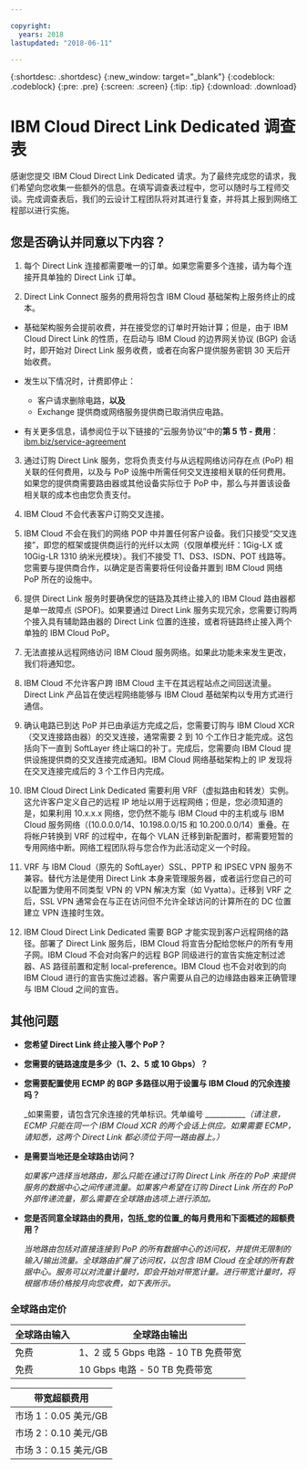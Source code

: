 ```yaml
---

copyright:
  years: 2018
lastupdated: "2018-06-11"

---
```


{:shortdesc: .shortdesc}
{:new_window: target="_blank"}
{:codeblock: .codeblock}
{:pre: .pre}
{:screen: .screen}
{:tip: .tip}
{:download: .download}

# IBM Cloud Direct Link Dedicated 调查表

感谢您提交 IBM Cloud Direct Link Dedicated 请求。为了最终完成您的请求，我们希望向您收集一些额外的信息。在填写调查表过程中，您可以随时与工程师交谈。完成调查表后，我们的云设计工程团队将对其进行复查，并将其上报到网络工程部以进行实施。

## 您是否确认并同意以下内容？

1. 每个 Direct Link 连接都需要唯一的订单。如果您需要多个连接，请为每个连接开具单独的 Direct Link 订单。

2. Direct Link Connect 服务的费用将包含 IBM Cloud 基础架构上服务终止的成本。 

 * 基础架构服务会提前收费，并在接受您的订单时开始计算；但是，由于 IBM Cloud Direct Link 的性质，在启动与 IBM Cloud 的边界网关协议 (BGP) 会话时，即开始对 Direct Link 服务收费，或者在向客户提供服务密钥 30 天后开始收费。 

 * 发生以下情况时，计费即停止：
   * 客户请求删除电路，**以及** 
   * Exchange 提供商或网络服务提供商已取消供应电路。
  * 有关更多信息，请参阅位于以下链接的“云服务协议”中的**第 5 节 - 费用**：[ibm.biz/service-agreement](ibm.biz/service-agreement)

3. 通过订购 Direct Link 服务，您将负责支付与从远程网络访问存在点 (PoP) 相关联的任何费用，以及与 PoP 设施中所需任何交叉连接相关联的任何费用。如果您的提供商需要路由器或其他设备实际位于 PoP 中，那么与并置该设备相关联的成本也由您负责支付。

4. IBM Cloud 不会代表客户订购交叉连接。

5. IBM Cloud 不会在我们的网络 POP 中并置任何客户设备。我们只接受“交叉连接”，即您的框架或提供商运行的光纤以太网（仅限单模光纤：1Gig-LX 或 10Gig-LR 1310 纳米光模块）。我们不接受 T1、DS3、ISDN、POT 线路等。您需要与提供商合作，以确定是否需要将任何设备并置到 IBM Cloud 网络 PoP 所在的设施中。

6. 提供 Direct Link 服务时要确保您的链路及其终止接入的 IBM Cloud 路由器都是单一故障点 (SPOF)。如果要通过 Direct Link 服务实现冗余，您需要订购两个接入具有辅助路由器的 Direct Link 位置的连接，或者将链路终止接入两个单独的 IBM Cloud PoP。

7. 无法直接从远程网络访问 IBM Cloud 服务网络。如果此功能未来发生更改，我们将通知您。

8. IBM Cloud 不允许客户跨 IBM Cloud 主干在其远程站点之间回送流量。Direct Link 产品旨在使远程网络能够与 IBM Cloud 基础架构以专用方式进行通信。

9. 确认电路已到达 PoP 并已由承运方完成之后，您需要订购与 IBM Cloud XCR（交叉连接路由器）的交叉连接，通常需要 2 到 10 个工作日才能完成。这包括向下一直到 SoftLayer 终止端口的补丁。完成后，您需要向 IBM Cloud 提供设施提供商的交叉连接完成通知。IBM Cloud 网络基础架构上的 IP 发现将在交叉连接完成后的 3 个工作日内完成。

10. IBM Cloud Direct Link Dedicated 需要利用 VRF（虚拟路由和转发）实例。这允许客户定义自己的远程 IP 地址以用于远程网络；但是，您必须知道的是，如果利用 10.x.x.x 网络，您仍然不能与 IBM Cloud 中的主机或与 IBM Cloud 服务网络（(10.0.0.0/14、10.198.0.0/15 和 10.200.0.0/14）重叠。在将帐户转换到 VRF 的过程中，在每个 VLAN 迁移到新配置时，都需要短暂的专用网络中断。网络工程团队将与您合作为此活动定义一个时段。

11. VRF 与 IBM Cloud（原先的 SoftLayer）SSL、PPTP 和 IPSEC VPN 服务不兼容。替代方法是使用 Direct Link 本身来管理服务器，或者运行您自己的可以配置为使用不同类型 VPN 的 VPN 解决方案（如 Vyatta）。迁移到 VRF 之后，SSL VPN 通常会在与正在访问但不允许全球访问的计算所在的 DC 位置建立 VPN 连接时生效。

12. IBM Cloud Direct Link Dedicated 需要 BGP 才能实现到客户远程网络的路径。部署了 Direct Link 服务后，IBM Cloud 将宣告分配给您帐户的所有专用子网。IBM Cloud 不会对向客户的远程 BGP 同级进行的宣告实施定制过滤器、AS 路径前置和定制 local-preference。IBM Cloud 也不会对收到的向 IBM Cloud 进行的宣告实施过滤器。客户需要从自己的边缘路由器来正确管理与 IBM Cloud 之间的宣告。

## 其他问题

* **您希望 Direct Link 终止接入哪个 PoP？**

* **您需要的链路速度是多少（1、2、5 或 10 Gbps）？**

* **您需要配置使用 ECMP 的 BGP 多路径以用于设置与 IBM Cloud 的冗余连接吗？** 

    _如果需要，请包含冗余连接的凭单标识。凭单编号 ____________（请注意，ECMP 只能在同一个 IBM Cloud XCR 的两个会话上供应。如果需要 ECMP，请知悉，这两个 Direct Link 都必须位于同一路由器上。）_

* **是需要当地还是全球路由访问？**

    _如果客户选择当地路由，那么只能在通过订购 Direct Link 所在的 PoP 来提供服务的数据中心之间传递流量。如果客户希望在订购 Direct Link 所在的 PoP 外部传递流量，那么需要在全球路由选项上进行添加。_

* **您是否同意全球路由的费用，包括_您的位置_的每月费用和下面概述的超额费用？**

    _当地路由包括对直接连接到 PoP 的所有数据中心的访问权，并提供无限制的输入/输出流量。全球路由扩展了访问权，以包含 IBM Cloud 在全球的所有数据中心。服务可以对流量计量时，即会开始对带宽计量。进行带宽计量时，将根据市场价格按月向您收费，如下表所示。_


### 全球路由定价

|全球路由输入|全球路由输出|
|---|---|
|免费|1、2 或 5 Gbps 电路 - 10 TB 免费带宽|
|免费|10 Gbps 电路 - 50 TB 免费带宽|


|带宽超额费用|
|---|
|市场 1：0.05 美元/GB|
|市场 2：0.10 美元/GB|
|市场 3：0.15 美元/GB|

